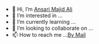 
- 👋 Hi, I’m [Ansari Majid Ali](https://www.instagram.com/ansari_majid_ali/)
- 👀 I’m interested in ...
- 🌱 I’m currently learning ...
- 💞️ I’m looking to collaborate on ...
- 📫 How to reach me ...[By Mail](https://mail.google.com/mail/majidgt786@gmail.com )

<!---
Ansarimajid/Ansarimajid is a ✨ special ✨ repository because its `README.md` (this file) appears on your GitHub profile.
You can click the Preview link to take a look at your changes.
--->

